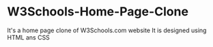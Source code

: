 # W3Schools-Home-Page-Clone
It's a home page clone of W3Schools.com website
It is designed using HTML ans CSS
